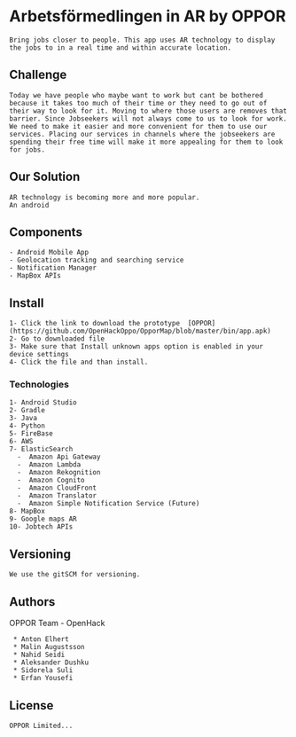 #  Arbetsförmedlingen in AR  by OPPOR
    Bring jobs closer to people. This app uses AR technology to display the jobs to in a real time and within accurate location.
## Challenge 
    Today we have people who maybe want to work but cant be bothered because it takes too much of their time or they need to go out of their way to look for it. Moving to where those users are removes that barrier. Since Jobseekers will not always come to us to look for work. We need to make it easier and more convenient for them to use our services. Placing our services in channels where the jobseekers are spending their free time will make it more appealing for them to look for jobs.
## Our Solution
    AR technology is becoming more and more popular. 
    An android 
##  Components
    - Android Mobile App
    - Geolocation tracking and searching service
    - Notification Manager
    - MapBox APIs

## Install
    1- Click the link to download the prototype  [OPPOR](https://github.com/OpenHackOppo/OpporMap/blob/master/bin/app.apk)
    2- Go to downloaded file 
    3- Make sure that Install unknown apps option is enabled in your device settings
    4- Click the file and than install.

### Technologies
    1- Android Studio
    2- Gradle
    3- Java
    4- Python
    5- FireBase
    6- AWS
    7- ElasticSearch
      -  Amazon Api Gateway
      -  Amazon Lambda
      -  Amazon Rekognition 
      -  Amazon Cognito
      -  Amazon CloudFront
      -  Amazon Translator
      -  Amazon Simple Notification Service (Future)
    8- MapBox
    9- Google maps AR
    10- Jobtech APIs

## Versioning 
    We use the gitSCM for versioning.
## Authors
   OPPOR Team - OpenHack 

     * Anton Elhert
     * Malin Augustsson
     * Nahid Seidi
     * Aleksander Dushku
     * Sidorela Suli
     * Erfan Yousefi
## License 
    OPPOR Limited... 
